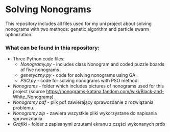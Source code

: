 # Solving Nonograms

This repository includes all files used for my uni project about solving nonograms with two methods: genetic algorithm and particle swarm optimization.

### What can be found in thia repository:
* Three Python code files:
    * *Nonogramy.py* - includes class Nonogram and coded puzzle boards of five nonograms .
    * *genetyczny.py* - code for solving nonograms using GA.
    * *PSO.py* - code for solving nonograms with PSO method.
* *Nonograms* - folder which includes pictures of nonograms used for this project (source https://nonograms-katana.fandom.com/wiki/Black-and-White_Nonograms)
* *Nonogramy.pdf* - plik pdf zawierający sprawozdanie z rozwiązania problemu.
* *Nonogramy.zip* - zawiera wszystkie pliki wykorzystane do napisania sprawozdania
* *Grafiki* - folder z zapisanymi zrzutami ekranu z części wykonanych prób
